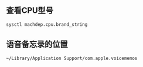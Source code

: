 ## 查看CPU型号

```sh
sysctl machdep.cpu.brand_string
```

## 语音备忘录的位置

```sh
~/Library/Application Support/com.apple.voicememos
```
